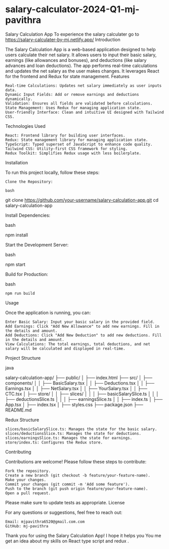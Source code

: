 # salary-calculator-2024-Q1-mj-pavithra
Salary Calculation App
To experience the salary calculater go to https://salary-calculater-by-mj.netlify.app/
Introduction

The Salary Calculation App is a web-based application designed to help users calculate their net salary. It allows users to input their basic salary, earnings (like allowances and bonuses), and deductions (like salary advances and loan deductions). The app performs real-time calculations and updates the net salary as the user makes changes. It leverages React for the frontend and Redux for state management.
Features

    Real-time Calculations: Updates net salary immediately as user inputs data.
    Dynamic Input Fields: Add or remove earnings and deductions dynamically.
    Validation: Ensures all fields are validated before calculations.
    State Management: Uses Redux for managing application state.
    User-friendly Interface: Clean and intuitive UI designed with Tailwind CSS.

Technologies Used

    React: Frontend library for building user interfaces.
    Redux: State management library for managing application state.
    TypeScript: Typed superset of JavaScript to enhance code quality.
    Tailwind CSS: Utility-first CSS framework for styling.
    Redux Toolkit: Simplifies Redux usage with less boilerplate.

Installation

To run this project locally, follow these steps:

    Clone the Repository:

    bash

git clone https://github.com/your-username/salary-calculation-app.git
cd salary-calculation-app

Install Dependencies:

bash

npm install

Start the Development Server:

bash

npm start

Build for Production:

bash

    npm run build

Usage

Once the application is running, you can:

    Enter Basic Salary: Input your basic salary in the provided field.
    Add Earnings: Click "Add New Allowance" to add new earnings. Fill in the details and amount.
    Add Deductions: Click "Add New Deduction" to add new deductions. Fill in the details and amount.
    View Calculations: The total earnings, total deductions, and net salary will be calculated and displayed in real-time.

Project Structure

java

salary-calculation-app/
├── public/
│   ├── index.html
├── src/
│   ├── components/
│   │   ├── BasicSalary.tsx
│   │   ├── Deductions.tsx
│   │   ├── Earnings.tsx
│   │   ├── NetSalary.tsx
│   │   ├── YourSalary.tsx
│   │   ├── CTC.tsx
│   ├── store/
│   │   ├── slices/
│   │   │   ├── basicSalarySlice.ts
│   │   │   ├── deductionsSlice.ts
│   │   │   ├── earningsSlice.ts
│   │   ├── index.ts
│   ├── App.tsx
│   ├── index.tsx
│   ├── styles.css
├── package.json
├── README.md

Redux Structure

    slices/basicSalarySlice.ts: Manages the state for the basic salary.
    slices/deductionsSlice.ts: Manages the state for deductions.
    slices/earningsSlice.ts: Manages the state for earnings.
    store/index.ts: Configures the Redux store.

Contributing

Contributions are welcome! Please follow these steps to contribute:

    Fork the repository.
    Create a new branch (git checkout -b feature/your-feature-name).
    Make your changes.
    Commit your changes (git commit -m 'Add some feature').
    Push to the branch (git push origin feature/your-feature-name).
    Open a pull request.

Please make sure to update tests as appropriate.
License


For any questions or suggestions, feel free to reach out:

    Email: mjpavithra6520@gmail.com.com
    GitHub: mj-pavithra

Thank you for using the Salary Calculation App! I hope it helps you You me get an idea about my skills on React type script and redux .
